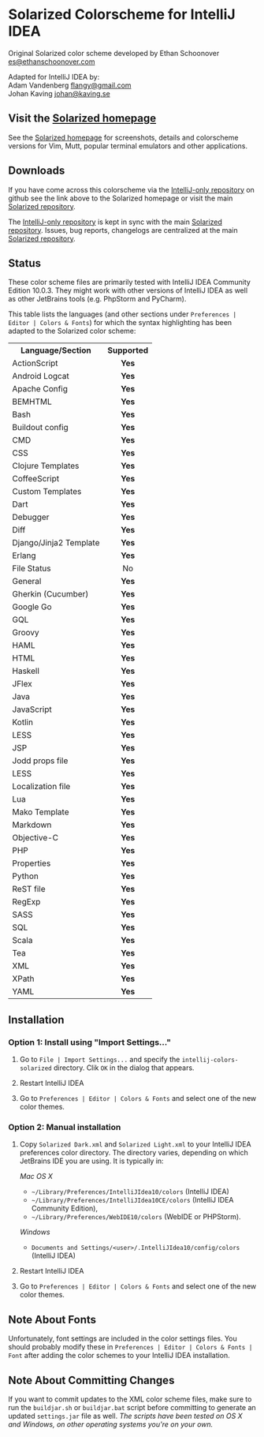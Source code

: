Solarized Colorscheme for IntelliJ IDEA
=======================================

Original Solarized color scheme developed by Ethan Schoonover <es@ethanschoonover.com>  

Adapted for IntelliJ IDEA by:  
Adam Vandenberg <flangy@gmail.com>  
Johan Kaving <johan@kaving.se>

Visit the [Solarized homepage]
------------------------------

See the [Solarized homepage] for screenshots, 
details and colorscheme versions for Vim, Mutt, popular terminal emulators and 
other applications.

Downloads
---------

If you have come across this colorscheme via the [IntelliJ-only repository] on 
github see the link above to the Solarized homepage or visit the main [Solarized repository].

The [IntelliJ-only repository] is kept in sync with the main [Solarized repository].
Issues, bug reports, changelogs are centralized at the main [Solarized repository].

[Solarized homepage]:   http://ethanschoonover.com/solarized
[Solarized repository]: https://github.com/altercation/solarized
[IntelliJ-only repository]:  https://github.com/jkaving/intellij-colors-solarized

Status
------------

These color scheme files are primarily tested with IntelliJ IDEA Community Edition 10.0.3.
They might work with other versions of IntelliJ IDEA as well as other JetBrains tools
(e.g. PhpStorm and PyCharm).

This table lists the languages (and other sections under `Preferences | Editor | Colors & Fonts`)
for which the syntax highlighting has been adapted to the Solarized color scheme:

<table>
	<tr>
		<th>Language/Section</th>
		<th>Supported</th>
	</tr>
        <tr>
                <td>ActionScript</td>
                <td align="center"><b>Yes</b></td>
        </tr>
	<tr>
		<td>Android Logcat</td>
		<td align="center"><b>Yes</b></td>
	</tr>
	<tr>
		<td>Apache Config</td>
		<td align="center"><b>Yes</b></td>
	</tr>
	<tr>
		<td>BEMHTML</td>
		<td align="center"><b>Yes</b></td>
	</tr>
	<tr>
		<td>Bash</td>
		<td align="center"><b>Yes</b></td>
	</tr>
	<tr>
		<td>Buildout config</td>
		<td align="center"><b>Yes</b></td>
	</tr>
	<tr>
		<td>CMD</td>
		<td align="center"><b>Yes</b></td>
	</tr>
	<tr>
		<td>CSS</td>
		<td align="center"><b>Yes</b></td>
	</tr>
	<tr>
		<td>Clojure Templates</td>
		<td align="center"><b>Yes</b></td>
	</tr>
	<tr>
		<td>CoffeeScript</td>
		<td align="center"><b>Yes</b></td>
	</tr>
	<tr>
		<td>Custom Templates</td>
		<td align="center"><b>Yes</b></td>
	</tr>
	<tr>
		<td>Dart</td>
		<td align="center"><b>Yes</b></td>
	</tr>
	<tr>
		<td>Debugger</td>
		<td align="center"><b>Yes</b></td>
	</tr>
	<tr>
		<td>Diff</td>
		<td align="center"><b>Yes</b></td>
	</tr>
	<tr>
		<td>Django/Jinja2 Template</td>
		<td align="center"><b>Yes</b></td>
	</tr>
	<tr>
		<td>Erlang</td>
		<td align="center"><b>Yes</b></td>
	 </tr>
	 <tr>
		<td>File Status</td>
		<td align="center">No</td>
	</tr>
	<tr>
		<td>General</td>
		<td align="center"><b>Yes</b></td>
	</tr>
    <tr>
        <td>Gherkin (Cucumber)</td>
        <td align="center"><b>Yes</b></td>
    </tr>
	<tr>
		<td>Google Go</td>
		<td align="center"><b>Yes</b></td>
	</tr>
	<tr>
		<td>GQL</td>
		<td align="center"><b>Yes</b></td>
	</tr>
	<tr>
		<td>Groovy</td>
		<td align="center"><b>Yes</b></td>
	</tr>
	<tr>
		<td>HAML</td>
		<td align="center"><b>Yes</b></td>
	</tr>
	<tr>
		<td>HTML</td>
		<td align="center"><b>Yes</b></td>
	</tr>
	<tr>
		<td>Haskell</td>
		<td align="center"><b>Yes</b></td>
	</tr>
	<tr>
		<td>JFlex</td>
		<td align="center"><b>Yes</b></td>
	</tr>
	<tr>
		<td>Java</td>
		<td align="center"><b>Yes</b></td>
	</tr>
	<tr>
		<td>JavaScript</td>
		<td align="center"><b>Yes</b></td>
	</tr>
	<tr>
		<td>Kotlin</td>
		<td align="center"><b>Yes</b></td>
	</tr>
	<tr>
		<td>LESS</td>
		<td align="center"><b>Yes</b></td>
	</tr>
	<tr>
		<td>JSP</td>
		<td align="center"><b>Yes</b></td>
	</tr>
	<tr>
		<td>Jodd props file</td>
		<td align="center"><b>Yes</b></td>
	</tr>
	<tr>
		<td>LESS</td>
		<td align="center"><b>Yes</b></td>
	</tr>
	<tr>
		<td>Localization file</td>
		<td align="center"><b>Yes</b></td>
	</tr>
	<tr>
		<td>Lua</td>
		<td align="center"><b>Yes</b></td>
	</tr>
	<tr>
		<td>Mako Template</td>
		<td align="center"><b>Yes</b></td>
	</tr>
	<tr>
		<td>Markdown</td>
		<td align="center"><b>Yes</b></td>
	</tr>
	<tr>
		<td>Objective-C</td>
		<td align="center"><b>Yes</b></td>
	</tr>
	<tr>
		<td>PHP</td>
		<td align="center"><b>Yes</b></td>
	</tr>
	<tr>
		<td>Properties</td>
		<td align="center"><b>Yes</b></td>
	</tr>
	<tr>
		<td>Python</td>
		<td align="center"><b>Yes</b></td>
	</tr>
	<tr>
		<td>ReST file</td>
		<td align="center"><b>Yes</b></td>
	</tr>
	<tr>
		<td>RegExp</td>
		<td align="center"><b>Yes</b></td>
	</tr>
	<tr>
		<td>SASS</td>
		<td align="center"><b>Yes</b></td>
	</tr>
	<tr>
		<td>SQL</td>
		<td align="center"><b>Yes</b></td>
	</tr>
	<tr>
		<td>Scala</td>
		<td align="center"><b>Yes</b></td>
	</tr>
	<tr>
		<td>Tea</td>
		<td align="center"><b>Yes</b></td>
	</tr>
	<tr>
		<td>XML</td>
		<td align="center"><b>Yes</b></td>
	</tr>
	<tr>
		<td>XPath</td>
		<td align="center"><b>Yes</b></td>
	</tr>
	<tr>
		<td>YAML</td>
		<td align="center"><b>Yes</b></td>
	</tr>
</table>


Installation
------------

### Option 1: Install using "Import Settings..."

1. Go to `File | Import Settings...` and specify the `intellij-colors-solarized` directory.
 Clik `OK` in the dialog that appears.

2. Restart IntelliJ IDEA

3. Go to `Preferences | Editor | Colors & Fonts` and select one of the new 
color themes.

### Option 2: Manual installation

1.  Copy `Solarized Dark.xml` and `Solarized Light.xml` to your IntelliJ IDEA preferences
    color directory. The directory varies, depending on which JetBrains IDE you are using. It
    is typically in:

    *Mac OS X*
    * `~/Library/Preferences/IntelliJIdea10/colors` (IntelliJ IDEA)
    * `~/Library/Preferences/IntelliJIdea10CE/colors` (IntelliJ IDEA Community Edition),
    * `~/Library/Preferences/WebIDE10/colors` (WebIDE or PHPStorm).

    *Windows*
    * `Documents and Settings/<user>/.IntelliJIdea10/config/colors` (IntelliJ IDEA)
        
2. Restart IntelliJ IDEA

3. Go to `Preferences | Editor | Colors & Fonts` and select one of the new 
color themes.

Note About Fonts
-----------------
Unfortunately, font settings are included in the color settings files.
You should probably modify these in `Preferences | Editor | Colors & Fonts | Font`
after adding the color schemes to your IntelliJ IDEA installation.

Note About Committing Changes
-----------------------------
If you want to commit updates to the XML color scheme files, make sure to run the `buildjar.sh` or `buildjar.bat` script before committing to generate 
an updated `settings.jar` file as well. 
*The scripts have been tested on OS X and Windows, on other operating systems you're on your own.*

